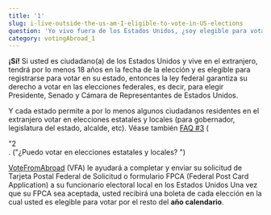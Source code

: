 ```yaml
---
title: '1'
slug: i-live-outside-the-us-am-I-eligible-to-vote-in-US-elections
question: 'Yo vivo fuera de los Estados Unidos, ¿soy elegible para votar en las elecciones del país?'
category: votingAbroad_1
---
```

**¡Sí!** Si usted es ciudadano(a) de los Estados Unidos y vive en el extranjero, tendrá por lo menos 18 años en la fecha de la elección y es elegible para registrarse para votar en su estado, entonces la ley federal garantiza su derecho a votar en las elecciones federales, es decir, para elegir Presidente, Senado y Cámara de Representantes de Estados Unidos.

Y cada estado permite a por lo menos algunos ciudadanos residentes en el extranjero votar en elecciones estatales y locales (para gobernador, legislatura del estado, alcalde, etc). Véase también [FAQ #3](/faqs/3) (

<div class="notranslate">
  "2
</div>. ("¿Puedo votar en elecciones estatales y locales?</strong> ")

[VoteFromAbroad](/) (VFA) le ayudará a completar y enviar su solicitud de Tarjeta Postal Federal de Solicitud o formulario FPCA (Federal Post Card Application) a su funcionario electoral local en los Estados Unidos Una vez que su FPCA sea aceptada, usted recibirá una boleta de cada elección en la cual usted es elegible para votar por el resto del **año calendario**.
